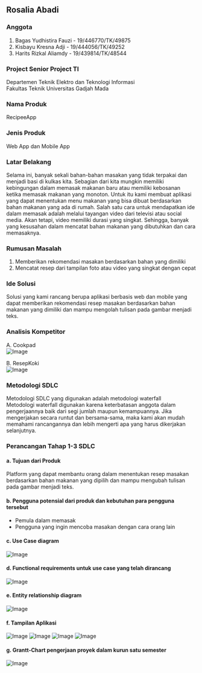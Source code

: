 ## Rosalia Abadi

### Anggota  
1. Bagas Yudhistira Fauzi - 19/446770/TK/49875
2. Kisbayu Kresna Adji - 19/444056/TK/49252
3. Harits Rizkal Aliamdy - 19/439814/TK/48544

### Project Senior Project TI
Departemen Teknik Elektro dan Teknologi Informasi  
Fakultas Teknik Universitas Gadjah Mada


### Nama Produk  
RecipeeApp

### Jenis Produk  
Web App dan Mobile App

### Latar Belakang  
Selama ini, banyak sekali bahan-bahan masakan yang tidak terpakai dan menjadi basi di kulkas kita. Sebagian dari kita mungkin memiliki kebingungan dalam memasak makanan baru atau memiliki kebosanan ketika memasak makanan yang monoton. Untuk itu kami membuat aplikasi yang dapat menentukan menu makanan yang bisa dibuat berdasarkan bahan makanan yang ada di rumah.
Salah satu cara untuk mendapatkan ide dalam memasak adalah melalui tayangan video dari televisi atau social media. Akan tetapi, video memiliki durasi yang singkat. Sehingga, banyak yang kesusahan dalam mencatat bahan makanan yang dibutuhkan dan cara memasaknya.
 

### Rumusan Masalah  
1. Memberikan rekomendasi masakan berdasarkan bahan yang dimiliki
2. Mencatat resep dari tampilan foto atau video yang singkat dengan cepat


### Ide Solusi  
Solusi yang kami rancang berupa aplikasi berbasis web dan mobile yang dapat memberikan rekomendasi resep masakan berdasarkan bahan makanan yang dimiliki dan mampu mengolah tulisan pada gambar menjadi teks.

### Analisis Kompetitor  

A. Cookpad   <br>
![Image](https://cdn.discordapp.com/attachments/994886819621634131/994886933442461706/unknown.png)

B. ResepKoki    <br>
![Image](https://cdn.discordapp.com/attachments/994886819621634131/994886996151500910/unknown.png)

### Metodologi SDLC
Metodologi SDLC yang digunakan adalah metodologi waterfall <br>
Metodologi waterfall digunakan karena keterbatasan anggota dalam pengerjaannya baik dari segi jumlah maupun kemampuannya. Jika mengerjakan secara runtut dan bersama-sama, maka kami akan mudah memahami rancangannya dan lebih mengerti apa yang harus dikerjakan selanjutnya.

### Perancangan Tahap 1-3 SDLC
#### a. Tujuan dari Produk
Platform yang dapat membantu orang dalam menentukan resep masakan berdasarkan bahan makanan yang dipilih dan mampu mengubah tulisan pada gambar menjadi teks.

#### b. Pengguna potensial dari produk dan kebutuhan para pengguna tersebut
* Pemula dalam memasak
* Pengguna yang ingin mencoba masakan dengan cara orang lain

#### c. Use Case diagram
![Image](https://cdn.discordapp.com/attachments/994886819621634131/994904649947693186/UCD.png)

#### d. Functional requirements untuk use case yang telah dirancang
![Image](https://cdn.discordapp.com/attachments/994886819621634131/994908030397333545/unknown.png)

#### e. Entity relationship diagram
![Image](https://cdn.discordapp.com/attachments/994886819621634131/994908258605219890/unknown.png)

#### f. Tampilan Aplikasi
![Image](https://cdn.discordapp.com/attachments/994886819621634131/994910170817777754/unknown.png)
![Image](https://cdn.discordapp.com/attachments/994886819621634131/994910137078796358/unknown.png)
![Image](https://cdn.discordapp.com/attachments/994886819621634131/994910224832020480/unknown.png)
![Image](https://cdn.discordapp.com/attachments/994886819621634131/994910531834089634/unknown.png)

#### g. Grantt-Chart pengerjaan proyek dalam kurun satu semester
![Image](https://cdn.discordapp.com/attachments/822496830947983380/952853995943264346/messageImage_1647248457562.jpg)

